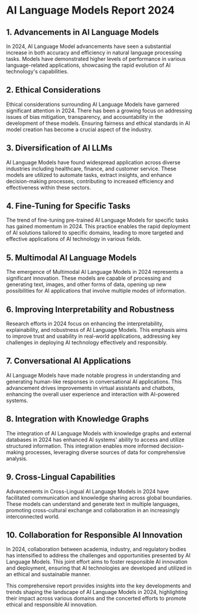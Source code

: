 # **AI Language Models Report 2024**

## **1. Advancements in AI Language Models**
In 2024, AI Language Model advancements have seen a substantial increase in both accuracy and efficiency in natural language processing tasks. Models have demonstrated higher levels of performance in various language-related applications, showcasing the rapid evolution of AI technology's capabilities.

## **2. Ethical Considerations**
Ethical considerations surrounding AI Language Models have garnered significant attention in 2024. There has been a growing focus on addressing issues of bias mitigation, transparency, and accountability in the development of these models. Ensuring fairness and ethical standards in AI model creation has become a crucial aspect of the industry.

## **3. Diversification of AI LLMs**
AI Language Models have found widespread application across diverse industries including healthcare, finance, and customer service. These models are utilized to automate tasks, extract insights, and enhance decision-making processes, contributing to increased efficiency and effectiveness within these sectors.

## **4. Fine-Tuning for Specific Tasks**
The trend of fine-tuning pre-trained AI Language Models for specific tasks has gained momentum in 2024. This practice enables the rapid deployment of AI solutions tailored to specific domains, leading to more targeted and effective applications of AI technology in various fields.

## **5. Multimodal AI Language Models**
The emergence of Multimodal AI Language Models in 2024 represents a significant innovation. These models are capable of processing and generating text, images, and other forms of data, opening up new possibilities for AI applications that involve multiple modes of information.

## **6. Improving Interpretability and Robustness**
Research efforts in 2024 focus on enhancing the interpretability, explainability, and robustness of AI Language Models. This emphasis aims to improve trust and usability in real-world applications, addressing key challenges in deploying AI technology effectively and responsibly.

## **7. Conversational AI Applications**
AI Language Models have made notable progress in understanding and generating human-like responses in conversational AI applications. This advancement drives improvements in virtual assistants and chatbots, enhancing the overall user experience and interaction with AI-powered systems.

## **8. Integration with Knowledge Graphs**
The integration of AI Language Models with knowledge graphs and external databases in 2024 has enhanced AI systems' ability to access and utilize structured information. This integration enables more informed decision-making processes, leveraging diverse sources of data for comprehensive analysis.

## **9. Cross-Lingual Capabilities**
Advancements in Cross-Lingual AI Language Models in 2024 have facilitated communication and knowledge sharing across global boundaries. These models can understand and generate text in multiple languages, promoting cross-cultural exchange and collaboration in an increasingly interconnected world.

## **10. Collaboration for Responsible AI Innovation**
In 2024, collaboration between academia, industry, and regulatory bodies has intensified to address the challenges and opportunities presented by AI Language Models. This joint effort aims to foster responsible AI innovation and deployment, ensuring that AI technologies are developed and utilized in an ethical and sustainable manner.

This comprehensive report provides insights into the key developments and trends shaping the landscape of AI Language Models in 2024, highlighting their impact across various domains and the concerted efforts to promote ethical and responsible AI innovation.